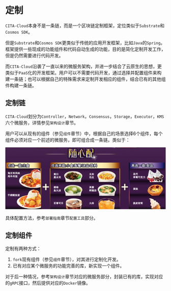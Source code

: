 # 定制

`CITA-Cloud`本身不是一条链，而是一个区块链定制框架，定位类似于`Substrate`和`Cosmos SDK`。

但是`Substrate`和`Cosmos SDK`更类似于传统的应用开发框架，比如`Java`的`Spring`。框架提供一些现成的功能组件和代码自动生成的功能，目的是简化定制开发工作，但是仍然需要进行代码开发。

而`CITA-Cloud`沿袭了一直以来的微服务架构，并进一步结合了云原生的思想，更类似于`PaaS`化的开发框架。用户可以不需要代码开发，通过选择并配置组件来构建一条链；也可以根据自己的特殊需求来定制开发相应的组件，结合已有的其他组件构建一条链。

## 定制链

`CITA-Cloud`划分为`Controller`，`Network`，`Consensus`，`Storage`，`Executor`，`KMS`六个微服务，详情参见`架构设计`章节。

用户可以从现有的组件（参见`组件`章节）中，根据自己的场景选择6个组件，每个组件必须对应一个前述的微服务，即可组合成一条链。类似于：

![](_static/images/kfc.jpg)

具体配置方法，参考`部署指南`章节`配置工具`部分。

## 定制组件

定制有两种方式：

1. `fork`现有组件（参见`组件`章节），对其进行定制化开发。
2. 已有对应某个微服务的功能完善的库，新实现一个组件。

对于后一种情况，参考`架构设计`章节对应的微服务部分，封装已有的库，实现对应的`gRPC`接口，然后提供对应的`Docker`镜像。
